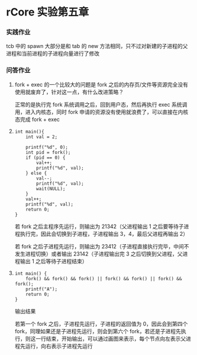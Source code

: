 # rCore 实验第五章

### 实践作业

tcb 中的 spawn 大部分是和 tab 的 new 方法相同，只不过对新建的子进程的父进程和当前进程的子进程向量进行了修改

### 问答作业

1. fork + exec 的一个比较大的问题是 fork 之后的内存页/文件等资源完全没有使用就废弃了，针对这一点，有什么改进策略？

   正常的是执行完 fork 系统调用之后，回到用户态，然后再执行 exec 系统调用，进入内核态，同时 fork 申请的资源没有使用就浪费了，可以直接在内核态完成 fork + exec

2. ```
   int main(){
       int val = 2;
   
       printf("%d", 0);
       int pid = fork();
       if (pid == 0) {
           val++;
           printf("%d", val);
       } else {
           val--;
           printf("%d", val);
           wait(NULL);
       }
       val++;
       printf("%d", val);
       return 0;
   }
   ```

   若 fork 之后主程序先运行，则输出为 21342（父进程输出 1 之后要等待子进程执行完，因此会切换到子进程，子进程输出 3，4，最后父进程再输出 2）

   若 fork 之后子进程先运行，则输出为 23412（子进程直接执行完毕，中间不发生进程切换）或者输出 23142（子进程输出完 3 之后切换到父进程，父进程输出 1 之后等待子进程结束）

3. ```
   int main() {
       fork() && fork() && fork() || fork() && fork() || fork() && fork();
       printf("A");
       return 0;
   }
   ```

   输出结果

   若第一个 fork 之后，子进程先运行，子进程的返回值为 0，因此会到第四个 fork，同理如果还是子进程先运行，则会到第六个 fork，若还是子进程先执行，则这一行结束，开始输出，可以通过画图来表示，每个节点向左表示父进程先运行，向右表示子进程先运行